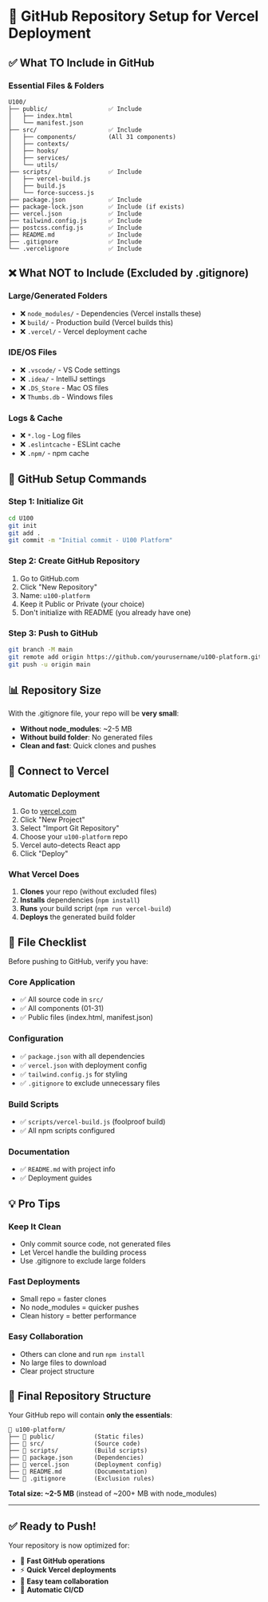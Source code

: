 # 📁 GitHub Repository Setup for Vercel Deployment

## ✅ **What TO Include in GitHub**

### **Essential Files & Folders**
```
U100/
├── public/                 ✅ Include
│   ├── index.html
│   └── manifest.json
├── src/                    ✅ Include
│   ├── components/         (All 31 components)
│   ├── contexts/
│   ├── hooks/
│   ├── services/
│   └── utils/
├── scripts/                ✅ Include
│   ├── vercel-build.js
│   ├── build.js
│   └── force-success.js
├── package.json            ✅ Include
├── package-lock.json       ✅ Include (if exists)
├── vercel.json             ✅ Include
├── tailwind.config.js      ✅ Include
├── postcss.config.js       ✅ Include
├── README.md               ✅ Include
├── .gitignore              ✅ Include
└── .vercelignore           ✅ Include
```

## ❌ **What NOT to Include (Excluded by .gitignore)**

### **Large/Generated Folders**
- ❌ `node_modules/` - Dependencies (Vercel installs these)
- ❌ `build/` - Production build (Vercel builds this)
- ❌ `.vercel/` - Vercel deployment cache

### **IDE/OS Files**
- ❌ `.vscode/` - VS Code settings
- ❌ `.idea/` - IntelliJ settings
- ❌ `.DS_Store` - Mac OS files
- ❌ `Thumbs.db` - Windows files

### **Logs & Cache**
- ❌ `*.log` - Log files
- ❌ `.eslintcache` - ESLint cache
- ❌ `.npm/` - npm cache

## 🚀 **GitHub Setup Commands**

### **Step 1: Initialize Git**
```bash
cd U100
git init
git add .
git commit -m "Initial commit - U100 Platform"
```

### **Step 2: Create GitHub Repository**
1. Go to GitHub.com
2. Click "New Repository"
3. Name: `u100-platform`
4. Keep it Public or Private (your choice)
5. Don't initialize with README (you already have one)

### **Step 3: Push to GitHub**
```bash
git branch -M main
git remote add origin https://github.com/yourusername/u100-platform.git
git push -u origin main
```

## 📊 **Repository Size**

With the .gitignore file, your repo will be **very small**:
- **Without node_modules**: ~2-5 MB
- **Without build folder**: No generated files
- **Clean and fast**: Quick clones and pushes

## 🔗 **Connect to Vercel**

### **Automatic Deployment**
1. Go to [vercel.com](https://vercel.com)
2. Click "New Project"
3. Select "Import Git Repository"
4. Choose your `u100-platform` repo
5. Vercel auto-detects React app
6. Click "Deploy"

### **What Vercel Does**
1. **Clones** your repo (without excluded files)
2. **Installs** dependencies (`npm install`)
3. **Runs** your build script (`npm run vercel-build`)
4. **Deploys** the generated build folder

## 🎯 **File Checklist**

Before pushing to GitHub, verify you have:

### **Core Application**
- ✅ All source code in `src/`
- ✅ All components (01-31)
- ✅ Public files (index.html, manifest.json)

### **Configuration**
- ✅ `package.json` with all dependencies
- ✅ `vercel.json` with deployment config
- ✅ `tailwind.config.js` for styling
- ✅ `.gitignore` to exclude unnecessary files

### **Build Scripts**
- ✅ `scripts/vercel-build.js` (foolproof build)
- ✅ All npm scripts configured

### **Documentation**
- ✅ `README.md` with project info
- ✅ Deployment guides

## 💡 **Pro Tips**

### **Keep It Clean**
- Only commit source code, not generated files
- Let Vercel handle the building process
- Use .gitignore to exclude large folders

### **Fast Deployments**
- Small repo = faster clones
- No node_modules = quicker pushes
- Clean history = better performance

### **Easy Collaboration**
- Others can clone and run `npm install`
- No large files to download
- Clear project structure

## 🚀 **Final Repository Structure**

Your GitHub repo will contain **only the essentials**:
```
📁 u100-platform/
├── 📁 public/           (Static files)
├── 📁 src/              (Source code)
├── 📁 scripts/          (Build scripts)
├── 📄 package.json      (Dependencies)
├── 📄 vercel.json       (Deployment config)
├── 📄 README.md         (Documentation)
└── 📄 .gitignore        (Exclusion rules)
```

**Total size: ~2-5 MB** (instead of ~200+ MB with node_modules)

---

## ✅ **Ready to Push!**

Your repository is now optimized for:
- 🚀 **Fast GitHub operations**
- ⚡ **Quick Vercel deployments** 
- 👥 **Easy team collaboration**
- 🔄 **Automatic CI/CD**
